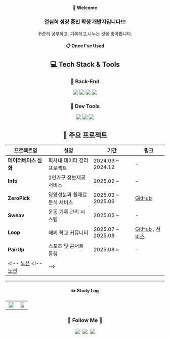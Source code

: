 <div align="center"> 
  
####  :wave: Welcome
###  열심히 성장 중인 학생 개발자입니다!!!
꾸준히 공부하고, 기록하고,나누는 것을 좋아합니다.


<!--<img src="https://github.com/user-attachments/assets/8af67862-9f4d-485b-a0c7-5b866260818c" width="400" height="400"/> -->

  
####  :clipboard: Once I've Used 

## 💻 Tech Stack & Tools
  
### 📌 Back-End
<img src="https://img.shields.io/badge/JAVA-007396?style=for-the-badge&logo=Java&logoColor=white"/>
<img src="https://img.shields.io/badge/Spring Boot-6DB33F?style=for-the-badge&logo=Spring-Boot&logoColor=white"/>
<img src="https://img.shields.io/badge/JPA-59666C?style=for-the-badge&logo=Hibernate&logoColor=white"/>
<img src="https://img.shields.io/badge/MySQL-4479A1?style=for-the-badge&logo=MySQL&logoColor=white"/>

### 🧪 Dev Tools
<img src="https://img.shields.io/badge/Postman-FF6C37?style=for-the-badge&logo=Postman&logoColor=white"/>
<img src="https://img.shields.io/badge/Git-F05032?style=for-the-badge&logo=git&logoColor=white"/>
<img src="https://img.shields.io/badge/IntelliJ IDEA-000000?style=for-the-badge&logo=intellijidea&logoColor=white"/>



## 🚀 주요 프로젝트
| 프로젝트명 | 설명 | 기간 | 링크 |
|------------|------|------|------|
| **데이터베이스 심화** | 회사내 데이터 정리 프로젝트 | 2024.09 ~ 2024.12  | - |
| **Info** | 1인가구 정보제공 서비스 | 2025.02 ~  | - |
| **ZeroPick** | 영양성분과 원재료 분석 서비스 | 2025.03 ~ 2025.06 | [GitHub](https://github.com/capstoneMJU)  <!--[서비스](https://zero-pick-seven.vercel.app/login) -->
| **Sweav** | 운동 기록 관리 시스템 | 2025.05 ~  | - |
| **Loop** | 해외 학교 커뮤니티 | 2025.07 ~  2025.08|  [GitHub](https://github.com/Loop-project) , [서비스](https://loop-front-eta.vercel.app/login) |
| **PairUp** | 스포츠 및 콘서트 동행 | 2025.08 ~  | - |
<!-- [노션](https://www.notion.so/Sweav-1f0538035ee6808c8f51cd59e9f4278b?source=copy_link) <!-- [노션](https://www.notion.so/1c3538035ee6801aa6e2d67bcbe86cf9) |-->

<!--
## 🚀 주요 프로젝트

---

### 🥗 ZeroPick | 영양성분과 원재료 분석 서비스

사용자가 입력한 식품의 영양성분을 분석하고 대체식을 추천하는 건강 기반 서비스

- **진행 기간**: 2025.03 ~ 2025.06  
- **팀 구성**: 5인 팀 프로젝트  
- **담당 역할**: 백엔드 개발 및 데이터 처리 총괄  
- **주요 기술**: Spring Boot, JPA, MySQL, OpenAPI

#### 🔧 주요 기능
- 공공 API 기반 식품 성분 검색 및 대체식품 추천
- OpenAI API를 활용한 건강 레시피 생성
- 커뮤니티 기능 
- 네이버 뉴스/이미지 API 연동

🔗 [서비스 URL](https://zero-pick-seven.vercel.app/login)  
🔗 [GitHub Repository](https://github.com/capstoneMJU)

---

### 🏋️ Sweav | 운동 기록 관리 시스템

개인의 운동 기록을 손쉽게 저장하고 관리할 수 있는 서비스

- **기술 스택**: Spring Boot, JPA, MySQL, React

#### 🔧 주요 기능
- 근력/유산소 운동 등록, 수정, 삭제
- 세트별 무게/횟수 기반 근력 운동 기록
- 키워드 검색 및 부위 필터링
- 운동 이름 신고 기능 (3회 이상 신고 시 자동 삭제)
- 주간 운동/식단 칼로리 계산 및 달성 현황 제공




---

-->

--- 
#### ✏️ Study Log

<table>
  <tr>
    <td width="50%" align="center">
      <a href="https://github.com/hyun4965">
        <img src="https://github-readme-stats.vercel.app/api/top-langs/?username=hyun4965&layout=donut&show_icons=true&theme=material-palenight&hide_border=true&bg_color=20232a&icon_color=58A6FF&text_color=fff&title_color=58A6FF&count_private=true&exclude_repo=Face-Transfer-Application" width="90%" />
      </a>
    </td>
    <td width="50%" align="center">
      <a href="https://solved.ac/bjh4966/">
        <img src="http://mazassumnida.wtf/api/v2/generate_badge?boj=bjh4966" width="80%" />
      </a>
    </td>
  </tr>
</table>

<!--<a href="https://github.com/hyun4965">
    <img src="https://github-readme-stats.vercel.app/api/top-langs/?username=hyun4965&layout=donut&show_icons=true&theme=material-palenight&hide_border=true&bg_color=20232a&icon_color=58A6FF&text_color=fff&title_color=58A6FF&count_private=true&exclude_repo=Face-Transfer-Application" width=38% />
</a>    
<!-- <a href="https://github.com/hyun4965">
  <img src="https://github-readme-stats.vercel.app/api?username=hyun4965&show_icons=true&theme=material-palenight&hide_border=true&bg_color=20232a&icon_color=58A6FF&text_color=fff&title_color=58A6FF&count_private=true" width=56% />
</a> -->
<!-- <a href="https://github.com/hyun4965">
    <img src="https://github-readme-activity-graph.vercel.app/graph?username=hyun4965&theme=react-dark&bg_color=20232a&hide_border=true&line=58A6FF&color=58A6FF" width=94%/>
</a> -->
<!--
<h3 align="center">백준</h3>

[![Solved.ac Profile](http://mazassumnida.wtf/api/v2/generate_badge?boj=bjh4966)](https://solved.ac/bjh4966/)

-->
<h3 align="center">🌈 Follow Me 🌈</h3>
<p align="center">
  <a href="https://hyun4965.tistory.com/"><img src="https://img.shields.io/badge/Tech%20Blog-11B48A?style=flat-square&logo=Vimeo&logoColor=white&link=https://hyun4965.tistory.com/"/></a>&nbsp;
  <a href="https://www.instagram.com/gohh__h/"><img src="https://img.shields.io/badge/Instagram-E4405F?style=flat-square&logo=Instagram&logoColor=white&link=https://www.instagram.com/gohh__h/"/></a>&nbsp;
  <a href="mailto:seokhyun4965@gmail.com"><img src="https://img.shields.io/badge/Gmail-d14836?style=flat-square&logo=Gmail&logoColor=white&link=kimhyein7110@gmail.com"/></a>
</p>
<br>
<!--<a href="https://hits.seeyoufarm.com"><img src="https://hits.seeyoufarm.com/api/count/incr/badge.svg?url=https%3A%2F%2Fgithub.com%2Fhyun4965&count_bg=%2379C83D&title_bg=%23555555&icon=&icon_color=%23E7E7E7&title=hits&edge_flat=false"/></a>

<br>
<h3 align="center">🌈 Follow Me 🌈</h3>
<p align="center">
  <a href="https://hyun4965.tistory.com/"><img src="https://img.shields.io/badge/Tech%20Blog-11B48A?style=flat-square&logo=Vimeo&logoColor=white&link=https://hyun4965.tistory.com/"/></a>&nbsp;
  <a href="https://www.instagram.com/gohh__h/"><img src="https://img.shields.io/badge/Instagram-E4405F?style=flat-square&logo=Instagram&logoColor=white&link=https://www.instagram.com/gohh__h/"/></a>&nbsp;
  <a href="mailto:seokhyun4965@gmail.com"><img src="https://img.shields.io/badge/Gmail-d14836?style=flat-square&logo=Gmail&logoColor=white&link=kimhyein7110@gmail.com"/></a>
</p>
</div>
